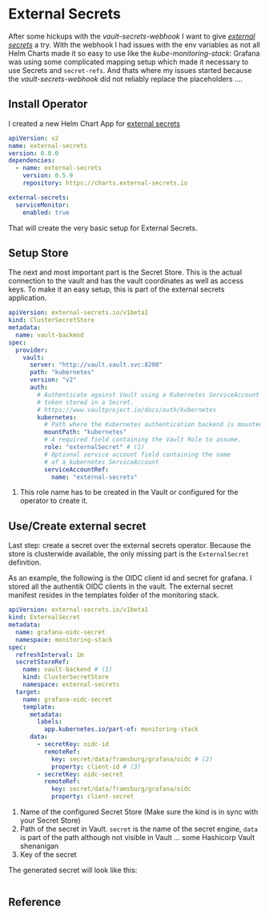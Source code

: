 # External Secrets

After some hickups with the *vault-secrets-webhook* I want to give
[*external secrets*][es] a try. With the webhook I had issues with the env variables
as not all Helm Charts made it so easy to use like the
*kube-monitoring-stack*: Grafana was using some complicated mapping setup which
made it necessary to use Secrets and `secret-refs`. And thats where my issues
started because the *vault-secrets-webhook* did not reliably replace the
placeholders ....

## Install Operator

I created a new Helm Chart App for [external secrets](https://github.com/mikevader/k3s-cluster-infra-apps/tree/master/cluster-platform/external-secrets)

``` yaml title="Chart.yaml"
apiVersion: v2
name: external-secrets
version: 0.0.0
dependencies:
  - name: external-secrets
    version: 0.5.9
    repository: https://charts.external-secrets.io
```

``` yaml title="values.yaml"
external-secrets:
  serviceMonitor:
    enabled: true
```

That will create the very basic setup for External Secrets.

## Setup Store

The next and most important part is the Secret Store. This is the actual
connection to the vault and has the vault coordinates as well as access keys.
To make it an easy setup, this is part of the external secrets application.

``` yaml title="templates/secret-store.yaml"
apiVersion: external-secrets.io/v1beta1
kind: ClusterSecretStore
metadata:
  name: vault-backend
spec:
  provider:
    vault:
      server: "http://vault.vault.svc:8200"
      path: "kubernetes"
      version: "v2"
      auth:
        # Authenticate against Vault using a Kubernetes ServiceAccount
        # token stored in a Secret.
        # https://www.vaultproject.io/docs/auth/kubernetes
        kubernetes:
          # Path where the Kubernetes authentication backend is mounted in Vault
          mountPath: "kubernetes"
          # A required field containing the Vault Role to assume.
          role: "externalSecret" # (1)
          # Optional service account field containing the name
          # of a kubernetes ServiceAccount
          serviceAccountRef:
            name: "external-secrets"
```

1. This role name has to be created in the Vault or configured for the operator
   to create it.

## Use/Create external secret

Last step: create a secret over the external secrets operator. Because the store
is clusterwide available, the only missing part is the `ExternalSecret`
definition.

As an example, the following is the OIDC client id and secret for grafana. I
stored all the authentik OIDC clients in the vault. The external secret
manifest resides in the templates folder of the monitoring stack.

``` yaml title="templates/grafana-oidc-secret.yaml" linenums="1"
apiVersion: external-secrets.io/v1beta1
kind: ExternalSecret
metadata:
  name: grafana-oidc-secret
  namespace: monitoring-stack
spec:
  refreshInterval: 1m
  secretStoreRef:
    name: vault-backend # (1)
    kind: ClusterSecretStore
    namespace: external-secrets
  target:
    name: grafana-oidc-secret
    template:
      metadata:
        labels:
          app.kubernetes.io/part-of: monitoring-stack
      data:
        - secretKey: oidc-id
          remoteRef:
            key: secret/data/framsburg/grafana/oidc # (2)
            property: client-id # (3)
        - secretKey: oidc-secret
          remoteRef:
            key: secret/data/framsburg/grafana/oidc
            property: client-secret
```
1. Name of the configured Secret Store (Make sure the kind is in sync with your
   Secret Store)
2. Path of the secret in Vault. `secret` is the name of the secret engine,
   `data` is part of the path although not visible in Vault ... some Hashicorp
   Vault shenanigan
3. Key of the secret

The generated secret will look like this:

``` yaml title=""

```

## Reference

[es]: https://external-secrets.io/ 
